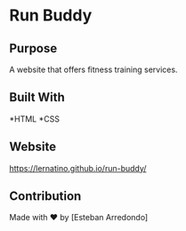 # Run Buddy

## Purpose
A website that offers fitness training services.

## Built With
*HTML
*CSS

## Website
https://lernatino.github.io/run-buddy/

## Contribution
Made with ❤️ by [Esteban Arredondo]

